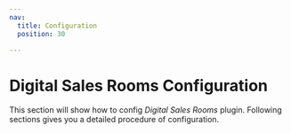 ```yaml
---
nav:
  title: Configuration
  position: 30

---
```


# Digital Sales Rooms Configuration
This section will show how to config *Digital Sales Rooms* plugin. Following sections gives you a detailed procedure of configuration.
